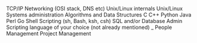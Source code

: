 TCP/IP Networking (OSI stack, DNS etc)
Unix/Linux internals
Unix/Linux Systems administration
Algorithms and Data Structures
C
C++
Python
Java
Perl
Go
Shell Scripting (sh, Bash, ksh, csh)
SQL and/or Database Admin
Scripting language of your choice (not already mentioned) _
People Management
Project Management